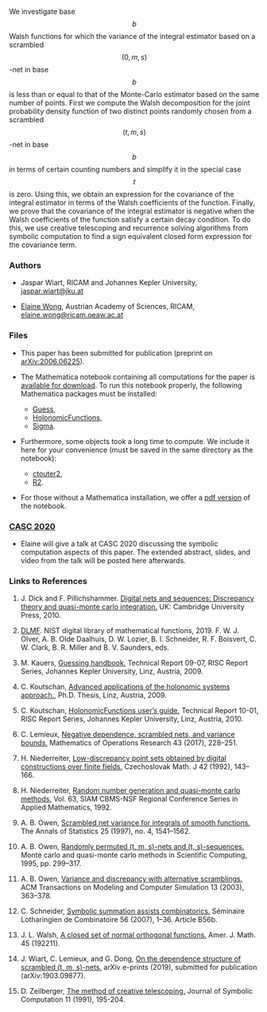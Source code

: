 We investigate base $$b$$ Walsh functions for which the variance of the integral estimator based on a scrambled $$(0,m,s)$$-net in base $$b$$ is less than or equal to that of the Monte-Carlo estimator based on the same number of points.  First we compute the Walsh decomposition for the joint probability density function of two distinct points randomly chosen from a scrambled $$(t,m,s)$$-net in base $$b$$ in terms of certain counting numbers and simplify it in the special case $$t$$ is zero. Using this, we obtain an expression for the covariance of the integral estimator in terms of the Walsh coefficients of the function. Finally, we prove that the covariance of the integral estimator is negative when the Walsh coefficients of the function satisfy a certain decay condition. To do this, we use creative telescoping and recurrence solving algorithms from symbolic computation to find a sign equivalent closed form expression for the covariance term.

### Authors

- Jaspar Wiart, RICAM and Johannes Kepler University, [jaspar.wiart@jku.at](mailto:jaspar.wiart@jku.at)

- [Elaine Wong](https://www.ricam.oeaw.ac.at/people/member/?firstname=Elaine&lastname=Wong), Austrian Academy of Sciences, RICAM, [elaine.wong@ricam.oeaw.ac.at](mailto:elaine.wong@ricam.oeaw.ac.at)

### Files

- This paper has been submitted for publication (preprint on [arXiv:2006.06225](https://arxiv.org/abs/2006.06225)). 

- The Mathematica notebook containing all computations for the paper is [available for download](https://wongey.github.io/digital-nets-walsh/computations.nb). To run this notebook properly, the following Mathematica packages must be installed:
  - [Guess](https://www3.risc.jku.at/research/combinat/software/ergosum/RISC/Guess.html),
  - [HolonomicFunctions](https://www3.risc.jku.at/research/combinat/software/ergosum/RISC/HolonomicFunctions.html),
  - [Sigma](https://www3.risc.jku.at/research/combinat/software/Sigma/index.php).

- Furthermore, some objects took a long time to compute. We include it here for your convenience (must be saved in the same directory as the notebook): 
  - [ctouter2](https://wongey.github.io/digital-nets-walsh/ctouter2.m),
  - [R2](https://wongey.github.io/digital-nets-walsh/R2.m).

- For those without a Mathematica installation, we offer a [pdf version](https://wongey.github.io/digital-nets-walsh/computations.pdf) of the notebook.

### [CASC 2020](http://www.casc-conference.org/2020/)

- Elaine will give a talk at CASC 2020 discussing the symbolic computation aspects of this paper. The extended abstract, slides, and video from the talk will be posted here afterwards.

### Links to References

1. J. Dick  and  F. Pillichshammer. [Digital  nets  and  sequences:  Discrepancy  theory  and  quasi-monte carlo integration.](https://www.cambridge.org/core/books/digital-nets-and-sequences/8EB7ECB56318388BF9FA3504801D2A59#) UK: Cambridge University Press, 2010.

2. [DLMF](http://dlmf.nist.gov/). NIST digital library of mathematical functions, 2019. F. W. J. Olver, A. B. Olde
Daalhuis, D. W. Lozier, B. I. Schneider, R. F. Boisvert, C. W. Clark, B. R. Miller and B. V.
Saunders, eds.

3. M. Kauers, [Guessing handbook.](http://www.risc.jku.at/research/combinat/software/Guess/) Technical Report 09-07, RISC Report Series, Johannes Kepler University, Linz, Austria, 2009.

4. C. Koutschan, [Advanced applications of the holonomic systems approach.](http://koutschan.de/publ/Koutschan09/thesisKoutschan.pdf), Ph.D. Thesis, Linz, Austria, 2009.

5. C. Koutschan, [HolonomicFunctions user’s guide.](http://www.risc.jku.at/publications/download/risc_3934/hf.pdf) Technical Report 10-01, RISC Report Series, Johannes Kepler University, Linz, Austria, 2010.

6. C. Lemieux, [Negative dependence, scrambled nets, and variance bounds.](https://pubsonline.informs.org/doi/10.1287/moor.2017.0861) Mathematics of Operations Research 43 (2017), 228–251.

7. H. Niederreiter, [Low-discrepancy point sets obtained by digital constructions over finite fields.](https://dml.cz/handle/10338.dmlcz/128322) Czechoslovak Math. J 42 (1992), 143–166.

8. H. Niederreiter, [Random number generation and quasi-monte carlo methods.](https://www.ricam.oeaw.ac.at/files/people/siambook_nied.pdf) Vol. 63, SIAM CBMS-NSF Regional Conference Series in Applied Mathematics, 1992.

9. A. B. Owen, [Scrambled net variance for integrals of smooth functions.](https://projecteuclid.org/euclid.aos/1031594731) The Annals of Statistics 25 (1997), no. 4, 1541–1562.

10. A. B. Owen, [Randomly permuted (t, m, s)-nets and (t, s)-sequences.](https://link.springer.com/chapter/10.1007%2F978-1-4612-2552-2_19) Monte carlo and quasi-monte carlo methods in Scientific Computing, 1995, pp. 299–317.

11. A. B. Owen, [Variance and discrepancy with alternative scramblings.](https://dl.acm.org/doi/10.1145/945511.945518) ACM Transactions on Modeling and Computer Simulation 13 (2003), 363–378.

12. C. Schneider, [Symbolic summation assists combinatorics.](http://www.risc.jku.at/research/combinat/software/Sigma/) Séminaire Lotharingien de Combinatoire 56 (2007), 1–36. Article B56b.

13. J. L. Walsh, [A closed set of normal orthogonal functions.](https://www.semanticscholar.org/paper/A-Closed-Set-of-Normal-Orthogonal-Functions-Walsh/ad391e1110899d902f912d649fb05bd83f12781e) Amer. J. Math. 45 (192211).

14. J. Wiart, C. Lemieux, and G. Dong, [On the dependence structure of scrambled (t, m, s)-nets.](https://arxiv.org/abs/1903.09877) arXiv e-prints (2019), submitted for publication (arXiv:1903.09877).

15. D. Zeilberger, [The method of creative telescoping.](https://www.sciencedirect.com/science/article/pii/S0747717108800442) Journal of Symbolic Computation 11 (1991), 195-204.

<script src="https://cdn.mathjax.org/mathjax/latest/MathJax.js?config=TeX-AMS-MML_HTMLorMML" type="text/javascript"></script>

